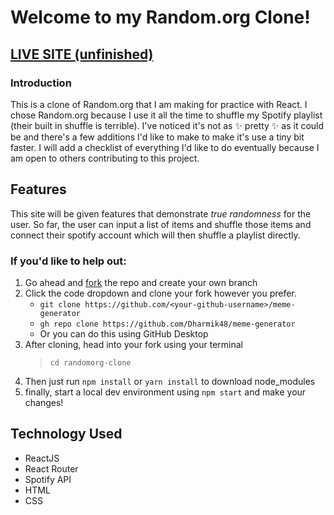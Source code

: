 # Welcome to my Random.org Clone!
## [LIVE SITE (unfinished)](https://randomorg-clone.netlify.app/)

### Introduction
This is a clone of Random.org that I am making for practice with React. I chose Random.org because I use it all the time to shuffle my Spotify playlist (their built in shuffle is terrible). I've noticed it's not as ✨ pretty ✨ as it could be and there's a few additions I'd like to make to make it's use a tiny bit faster. I will add a checklist of everything I'd like to do eventually because I am open to others contributing to this project. 

## Features
This site will be given features that demonstrate *true randomness* for the user. So far, the user can input a list of items and shuffle those items and connect their spotify account which will then shuffle a playlist directly. 

### If you'd like to help out:
1. Go ahead and [fork](https://github.com/SWELLZ/randomorg-clone/fork) the repo and create your own branch
1. Click the code dropdown and clone your fork however you prefer.
    - ```git clone https://github.com/<your-github-username>/meme-generator```
    - ```gh repo clone https://github.com/Dharmik48/meme-generator```
    - Or you can do this using GitHub Desktop
1. After cloning, head into your fork using your terminal 
    > ```cd randomorg-clone```
1. Then just run ```npm install``` or ```yarn install``` to download node_modules
1. finally, start a local dev environment using ```npm start``` and make your changes!

## Technology Used
- ReactJS
- React Router
- Spotify API
- HTML
- CSS
